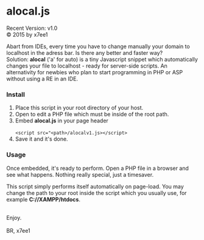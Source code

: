 # alocal.js
Recent Version: v1.0<br>
&copy; 2015 by x7ee1


Abart from IDEs, every time you have to change manually your domain to localhost in the adress bar. Is there any better and faster way? <br>
Solution: **alocal** ('a' for auto) is a tiny Javascript snippet which automatically changes your file to localhost - ready for server-side scripts. An alternativity for newbies who plan to start programming in PHP or ASP without using a RE in an IDE.

### Install
1. Place this script in your root directory of your host.
2. Open to edit a PHP file which must be inside of the root path.
3. Embed **alocal.js** in your page header<br>
    <code>
      &lt;script src="&lt;path>/alocalv1.js>&lt;/script>
    </code>
4. Save it and it's done.

### Usage
Once embedded, it's ready to perform. Open a PHP file in a browser and see what happens. Nothing really special, just a timesaver.

This script simply performs itself automatically on page-load. You may change the path to your root inside the script which you usually use, for example **C://XAMPP/htdocs**.<br>
<br>

Enjoy.<br>
<br>
BR, x7ee1
